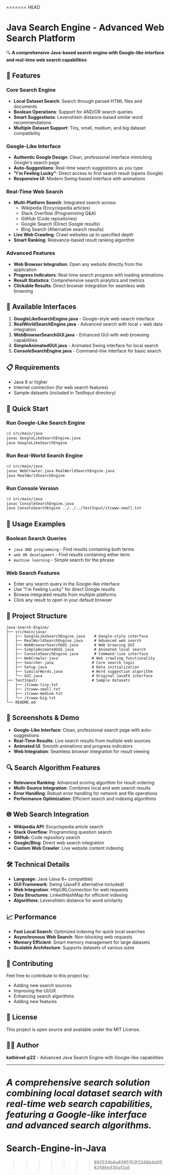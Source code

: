 <<<<<<< HEAD
# Java Search Engine - Advanced Web Search Platform

🔍 **A comprehensive Java-based search engine with Google-like interface and real-time web search capabilities**

## 🌟 Features

### Core Search Engine
- **Local Dataset Search**: Search through parsed HTML files and documents
- **Boolean Operations**: Support for AND/OR search queries
- **Smart Suggestions**: Levenshtein distance-based similar word recommendations
- **Multiple Dataset Support**: Tiny, small, medium, and big dataset compatibility

### Google-Like Interface
- **Authentic Google Design**: Clean, professional interface mimicking Google's search page
- **Auto-Suggestions**: Real-time search suggestions as you type
- **"I'm Feeling Lucky"**: Direct access to first search result (opens Google)
- **Responsive UI**: Modern Swing-based interface with animations

### Real-Time Web Search
- **Multi-Platform Search**: Integrated search across:
  - Wikipedia (Encyclopedia articles)
  - Stack Overflow (Programming Q&A)
  - GitHub (Code repositories)
  - Google Search (Direct Google results)
  - Bing Search (Alternative search results)
- **Live Web Crawling**: Crawl websites up to specified depth
- **Smart Ranking**: Relevance-based result ranking algorithm

### Advanced Features
- **Web Browser Integration**: Open any website directly from the application
- **Progress Indicators**: Real-time search progress with loading animations
- **Result Statistics**: Comprehensive search analytics and metrics
- **Clickable Results**: Direct browser integration for seamless web browsing

## 🚀 Available Interfaces

1. **GoogleLikeSearchEngine.java** - Google-style web search interface
2. **RealWorldSearchEngine.java** - Advanced search with local + web data integration
3. **WebBrowserSearchGUI.java** - Enhanced GUI with web browsing capabilities
4. **SimpleAnimatedGUI.java** - Animated Swing interface for local search
5. **ConsoleSearchEngine.java** - Command-line interface for basic search

## 📋 Requirements

- Java 8 or higher
- Internet connection (for web search features)
- Sample datasets (included in TestInput directory)

## 🎯 Quick Start

### Run Google-Like Search Engine
```bash
cd src/main/java
javac GoogleLikeSearchEngine.java
java GoogleLikeSearchEngine
```

### Run Real-World Search Engine
```bash
cd src/main/java
javac WebCrawler.java RealWorldSearchEngine.java
java RealWorldSearchEngine
```

### Run Console Version
```bash
cd src/main/java
javac ConsoleSearchEngine.java
java ConsoleSearchEngine ../../../TestInput/itcwww-small.txt
```

## 🔧 Usage Examples

### Boolean Search Queries
- `java AND programming` - Find results containing both terms
- `web OR development` - Find results containing either term
- `machine learning` - Simple search for the phrase

### Web Search Features
- Enter any search query in the Google-like interface
- Use "I'm Feeling Lucky" for direct Google results
- Browse integrated results from multiple platforms
- Click any result to open in your default browser

## 📁 Project Structure

```
Java-Search-Engine/
├── src/main/java/
│   ├── GoogleLikeSearchEngine.java    # Google-style interface
│   ├── RealWorldSearchEngine.java     # Advanced web search
│   ├── WebBrowserSearchGUI.java       # Web browsing GUI
│   ├── SimpleAnimatedGUI.java         # Animated local search
│   ├── ConsoleSearchEngine.java       # Command-line interface
│   ├── WebCrawler.java               # Web crawling functionality
│   ├── Searcher.java                 # Core search logic
│   ├── Setup.java                    # Data initialization
│   ├── SimilarWords.java             # Word suggestion algorithm
│   └── GUI.java                      # Original JavaFX interface
├── TestInput/                        # Sample datasets
│   ├── itcwww-tiny.txt
│   ├── itcwww-small.txt
│   ├── itcwww-medium.txt
│   └── itcwww-big.txt
└── README.md
```

## 🎨 Screenshots & Demo

- **Google-Like Interface**: Clean, professional search page with auto-suggestions
- **Real-Time Results**: Live search results from multiple web sources
- **Animated UI**: Smooth animations and progress indicators
- **Web Integration**: Seamless browser integration for result viewing

## 🔍 Search Algorithm Features

- **Relevance Ranking**: Advanced scoring algorithm for result ordering
- **Multi-Source Integration**: Combines local and web search results
- **Error Handling**: Robust error handling for network and file operations
- **Performance Optimization**: Efficient search and indexing algorithms

## 🌐 Web Search Integration

- **Wikipedia API**: Encyclopedia article search
- **Stack Overflow**: Programming question search
- **GitHub**: Code repository search
- **Google/Bing**: Direct web search integration
- **Custom Web Crawler**: Live website content indexing

## 🛠️ Technical Details

- **Language**: Java (Java 8+ compatible)
- **GUI Framework**: Swing (JavaFX alternative included)
- **Web Integration**: HttpURLConnection for web requests
- **Data Structures**: LinkedHashMap for efficient indexing
- **Algorithms**: Levenshtein distance for word similarity

## 📈 Performance

- **Fast Local Search**: Optimized indexing for quick local searches
- **Asynchronous Web Search**: Non-blocking web requests
- **Memory Efficient**: Smart memory management for large datasets
- **Scalable Architecture**: Supports datasets of various sizes

## 🤝 Contributing

Feel free to contribute to this project by:
- Adding new search sources
- Improving the UI/UX
- Enhancing search algorithms
- Adding new features

## 📄 License

This project is open source and available under the MIT License.

## 👨‍💻 Author

**kathirvel-p22** - Advanced Java Search Engine with Google-like capabilities

---

*A comprehensive search solution combining local dataset search with real-time web search capabilities, featuring a Google-like interface and advanced search algorithms.*
=======
# Search-Engine-in-Java
>>>>>>> 892534b6e8395153f3348b4d058258bb530a12a5
